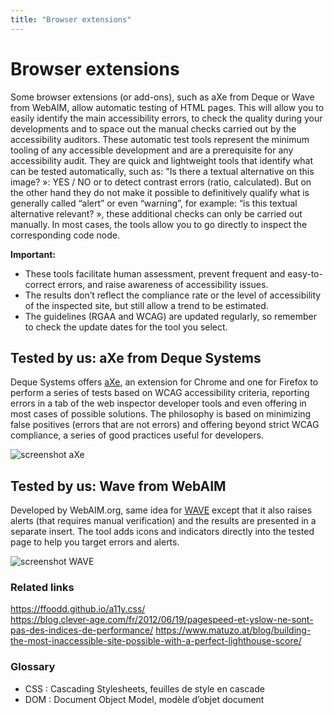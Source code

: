 ```yaml
---
title: "Browser extensions"
---
```


# Browser extensions

Some browser extensions (or add-ons), such as aXe from Deque or Wave from WebAIM, allow automatic testing of HTML pages. This will allow you to easily identify the main accessibility errors, to check the quality during your developments and to space out the manual checks carried out by the accessibility auditors. These automatic test tools represent the minimum tooling of any accessible development and are a prerequisite for any accessibility audit.
They are quick and lightweight tools that identify what can be tested automatically, such as: "Is there a textual alternative on this image? »: YES / NO or to detect contrast errors (ratio, calculated).
But on the other hand they do not make it possible to definitively qualify what is generally called “alert” or even “warning”, for example: “is this textual alternative relevant? », these additional checks can only be carried out manually. In most cases, the tools allow you to go directly to inspect the corresponding code node.

**Important:**
*	These tools facilitate human assessment, prevent frequent and easy-to-correct errors, and raise awareness of accessibility issues.
*	The results don’t reflect the compliance rate or the level of accessibility of the inspected site, but still allow a trend to be estimated.
*	The guidelines (RGAA and WCAG) are updated regularly, so remember to check the update dates for the tool you select.

## Tested by us: aXe from Deque Systems
Deque Systems offers [aXe](http://www.deque.com/axe/), an extension for Chrome and one for Firefox to perform a series of tests based on WCAG accessibility criteria, reporting errors in a tab of the web inspector developer tools and even offering in most cases of possible solutions.
The philosophy is based on minimizing false positives (errors that are not errors) and offering beyond strict WCAG compliance, a series of good practices useful for developers.

![screenshot aXe](../../../images/AXE_10_2020.png)
&nbsp;

## Tested by us: Wave from WebAIM
Developed by WebAIM.org, same idea for [WAVE](http://wave.webaim.org/) except that it also raises alerts (that requires manual verification) and the results are presented in a separate insert. The tool adds icons and indicators directly into the tested page to help you target errors and alerts.

![screenshot WAVE](../../../images/WAVE_10_2020.png)

### Related links
https://ffoodd.github.io/a11y.css/  
https://blog.clever-age.com/fr/2012/06/19/pagespeed-et-yslow-ne-sont-pas-des-indices-de-performance/ 
https://www.matuzo.at/blog/building-the-most-inaccessible-site-possible-with-a-perfect-lighthouse-score/ 

### Glossary
* CSS : Cascading Stylesheets, feuilles de style en cascade
* DOM : Document Object Model, modèle d’objet document
